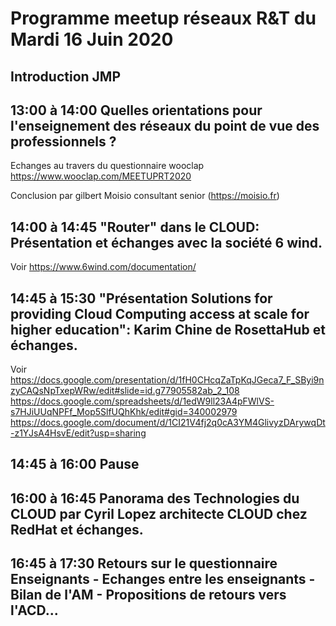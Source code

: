 # Programme meetup réseaux R&T du Mardi 16 Juin 2020 

## Introduction JMP


##  13:00 à 14:00 Quelles orientations pour l'enseignement des réseaux  du point de vue des professionnels ?
Echanges au travers du questionnaire wooclap
https://www.wooclap.com/MEETUPRT2020

Conclusion par gilbert Moisio consultant senior (https://moisio.fr)

## 14:00 à 14:45 "Router" dans le CLOUD: Présentation et échanges avec la société 6 wind.

Voir
https://www.6wind.com/documentation/


## 14:45 à 15:30 "Présentation Solutions for providing Cloud Computing access at scale for higher education": Karim Chine de RosettaHub et échanges.

Voir
https://docs.google.com/presentation/d/1fH0CHcqZaTpKqJGeca7_F_SByi9nzyCAQsNpTxepWRw/edit#slide=id.g77905582ab_2_108
https://docs.google.com/spreadsheets/d/1edW9ll23A4pFWlVS-s7HJiUUqNPFf_Mop5SlfUQhKhk/edit#gid=340002979
 https://docs.google.com/document/d/1CI21V4fj2q0cA3YM4GlivyzDArywqDt-z1YJsA4HsvE/edit?usp=sharing

## 14:45 à 16:00 Pause 

## 16:00 à 16:45 Panorama des Technologies du CLOUD par Cyril Lopez architecte CLOUD chez RedHat et échanges.

## 16:45 à 17:30 Retours sur le questionnaire Enseignants - Echanges entre les enseignants - Bilan de l'AM - Propositions de retours  vers l'ACD...







